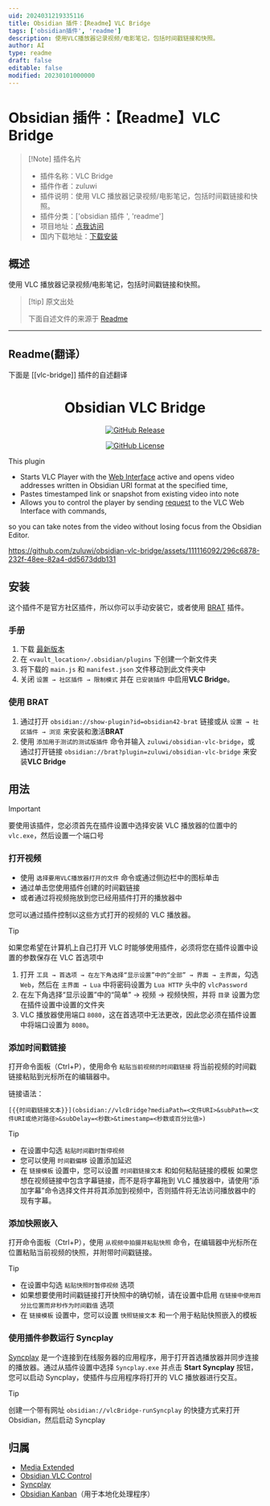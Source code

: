 ```yaml
---
uid: 2024031219335116
title: Obsidian 插件：【Readme】VLC Bridge
tags: ['obsidian插件', 'readme']
description: 使用VLC播放器记录视频/电影笔记，包括时间戳链接和快照。
author: AI
type: readme
draft: false
editable: false
modified: 20230101000000
---
```


# Obsidian 插件：【Readme】VLC Bridge

> [!Note] 插件名片
> - 插件名称：VLC Bridge
> - 插件作者：zuluwi
> - 插件说明：使用 VLC 播放器记录视频/电影笔记，包括时间戳链接和快照。
> - 插件分类：['obsidian 插件 ', 'readme']
> - 项目地址：[点我访问](https://github.com/zuluwi/obsidian-vlc-bridge)
> - 国内下载地址：[下载安装](https://pkmer.cn/products/plugin/pluginMarket/?vlc-bridge)

## 概述

使用 VLC 播放器记录视频/电影笔记，包括时间戳链接和快照。

> [!tip] 原文出处
>
>下面自述文件的来源于 [Readme](https://ghproxy.net/https://raw.githubusercontent.com/zuluwi/obsidian-vlc-bridge/master/README.md)

---

## Readme(翻译）

下面是 [[vlc-bridge]] 插件的自述翻译

<div align="center">

# Obsidian VLC Bridge



[![GitHub Release](https://img.shields.io/github/v/release/zuluwi/obsidian-vlc-bridge?style=for-the-badge&logo=obsidian&labelColor=%237c3aed&color=%23e7e6e3)](https://github.com/zuluwi/obsidian-vlc-bridge/releases/latest)

[![GitHub License](https://img.shields.io/github/license/zuluwi/obsidian-vlc-bridge?style=for-the-badge&labelColor=%23eb0029&color=%23e7e6e3)](https://github.com/zuluwi/obsidian-vlc-bridge/blob/master/LICENSE)

</div>

This plugin

- Starts VLC Player with the [Web Interface](https://wiki.videolan.org/Documentation:Modules/http_intf/#VLC_2.0.0_and_later) active and opens video addresses written in Obsidian URI format at the specified time,
- Pastes timestamped link or snapshot from existing video into note
- Allows you to control the player by sending [request](https://code.videolan.org/videolan/vlc-3.0/-/blob/master/share/lua/http/requests/README.txt) to the VLC Web Interface with commands,

so you can take notes from the video without losing focus from the Obsidian Editor.

<https://github.com/zuluwi/obsidian-vlc-bridge/assets/111116092/296c6878-232f-48ee-82a4-dd5673ddb131>

## 安装

这个插件不是官方社区插件，所以你可以手动安装它，或者使用 [BRAT](https://github.com/TfTHacker/obsidian42-brat) 插件。

### 手册

1. 下载 [最新版本](https://github.com/zuluwi/obsidian-vlc-bridge/releases/latest)
2. 在 `<vault_location>/.obsidian/plugins` 下创建一个新文件夹
3. 将下载的 `main.js` 和 `manifest.json` 文件移动到此文件夹中
4. 关闭 `设置 → 社区插件 → 限制模式` 并在 `已安装插件` 中启用**VLC Bridge**。

### 使用 BRAT

1. 通过打开 `obsidian://show-plugin?id=obsidian42-brat` 链接或从 `设置 → 社区插件 → 浏览` 来安装和激活**BRAT**
2. 使用 `添加用于测试的测试版插件` 命令并输入 `zuluwi/obsidian-vlc-bridge`，或通过打开链接 `obsidian://brat?plugin=zuluwi/obsidian-vlc-bridge` 来安装**VLC Bridge**

## 用法

> [!important]
> 要使用该插件，您必须首先在插件设置中选择安装 VLC 播放器的位置中的 `vlc.exe`，然后设置一个端口号

### 打开视频

- 使用 `选择要用VLC播放器打开的文件` 命令或通过侧边栏中的图标单击
- 通过单击您使用插件创建的时间戳链接
- 或者通过将视频拖放到您已经用插件打开的播放器中

您可以通过插件控制以这些方式打开的视频的 VLC 播放器。

> [!tip]
> 如果您希望在计算机上自己打开 VLC 时能够使用插件，必须将您在插件设置中设置的参数保存在 VLC 首选项中
>
> 1. 打开 `工具 → 首选项 → 在左下角选择“显示设置”中的“全部” → 界面 → 主界面`，勾选 `Web`，然后在 `主界面 → Lua` 中将密码设置为 `Lua HTTP` 头中的 `vlcPassword`
> 2. 在左下角选择“显示设置”中的“简单” → 视频 → 视频快照，并将 `目录` 设置为您在插件设置中设置的文件夹
> 3. VLC 播放器使用端口 `8080`，这在首选项中无法更改，因此您必须在插件设置中将端口设置为 `8080`。

### 添加时间戳链接

打开命令面板（Ctrl+P），使用命令 `粘贴当前视频的时间戳链接` 将当前视频的时间戳链接粘贴到光标所在的编辑器中。

链接语法：

```
[{{时间戳链接文本}}](obsidian://vlcBridge?mediaPath=<文件URI>&subPath=<文件URI或绝对路径>&subDelay=<秒数>&timestamp=<秒数或百分比值>)
```

> [!tip]
>
> - 在设置中勾选 `粘贴时间戳时暂停视频`
> - 您可以使用 `时间戳偏移` 设置添加延迟
> - 在 `链接模板` 设置中，您可以设置 `时间戳链接文本` 和如何粘贴链接的模板
如果您想在视频链接中包含字幕链接，而不是将字幕拖到 VLC 播放器中，请使用“添加字幕”命令选择文件并将其添加到视频中，否则插件将无法访问播放器中的现有字幕。

### 添加快照嵌入

打开命令面板（Ctrl+P），使用 `从视频中拍摄并粘贴快照` 命令，在编辑器中光标所在位置粘贴当前视频的快照，并附带时间戳链接。

> [!tip]
>
> - 在设置中勾选 `粘贴快照时暂停视频` 选项
> - 如果想要使用时间戳链接打开快照中的确切帧，请在设置中启用 `在链接中使用百分比位置而非秒作为时间戳值` 选项
> - 在 `链接模板` 设置中，您可以设置 `快照链接文本` 和一个用于粘贴快照嵌入的模板

### 使用插件参数运行 Syncplay

[Syncplay](https://github.com/Syncplay/syncplay?tab=readme-ov-file#syncplay) 是一个连接到在线服务器的应用程序，用于打开首选播放器并同步连接的播放器。通过从插件设置中选择 `Syncplay.exe` 并点击 **Start Syncplay** 按钮，您可以启动 Syncplay，使插件与应用程序将打开的 VLC 播放器进行交互。

> [!tip]
> 创建一个带有网址 `obsidian://vlcBridge-runSyncplay` 的快捷方式来打开 Obsidian，然后启动 Syncplay

## 归属

- [Media Extended](https://github.com/PKM-er/media-extended)
- [Obsidian VLC Control](https://github.com/prehensileBBC/obsidan-vlc-control)
- [Syncplay](https://github.com/Syncplay/syncplay)
- [Obsidian Kanban](https://github.com/mgmeyers/obsidian-kanban)（用于本地化处理程序）



